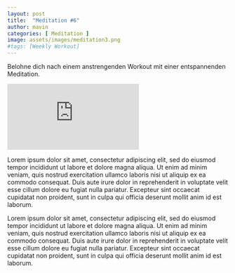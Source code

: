 ```yaml
---
layout: post
title:  "Meditation #6"
author: mavin
categories: [ Meditation ]
image: assets/images/meditation3.png
#tags: [Weekly Workout]
---
```

Belohne dich nach einem anstrengenden Workout mit einer entspannenden Meditation.

<div class="embed-responsive embed-responsive-16by9">
  <iframe class="embed-responsive-item" src="https://www.youtube.com/embed/kHwqEBhojM0" frameborder="0" allow="accelerometer; autoplay; encrypted-media; gyroscope; picture-in-picture" allowfullscreen></iframe>
</div>

Lorem ipsum dolor sit amet, consectetur adipiscing elit, sed do eiusmod tempor incididunt ut labore et dolore magna aliqua. Ut enim ad minim veniam, quis nostrud exercitation ullamco laboris nisi ut aliquip ex ea commodo consequat. Duis aute irure dolor in reprehenderit in voluptate velit esse cillum dolore eu fugiat nulla pariatur. Excepteur sint occaecat cupidatat non proident, sunt in culpa qui officia deserunt mollit anim id est laborum.

Lorem ipsum dolor sit amet, consectetur adipiscing elit, sed do eiusmod tempor incididunt ut labore et dolore magna aliqua. Ut enim ad minim veniam, quis nostrud exercitation ullamco laboris nisi ut aliquip ex ea commodo consequat. Duis aute irure dolor in reprehenderit in voluptate velit esse cillum dolore eu fugiat nulla pariatur. Excepteur sint occaecat cupidatat non proident, sunt in culpa qui officia deserunt mollit anim id est laborum.

